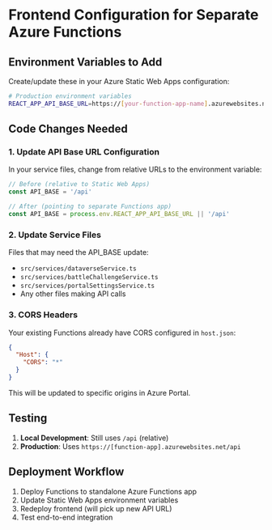 # Frontend Configuration for Separate Azure Functions

## Environment Variables to Add

Create/update these in your Azure Static Web Apps configuration:

```bash
# Production environment variables
REACT_APP_API_BASE_URL=https://[your-function-app-name].azurewebsites.net
```

## Code Changes Needed

### 1. Update API Base URL Configuration

In your service files, change from relative URLs to the environment variable:

```typescript
// Before (relative to Static Web Apps)
const API_BASE = '/api'

// After (pointing to separate Functions app)
const API_BASE = process.env.REACT_APP_API_BASE_URL || '/api'
```

### 2. Update Service Files

Files that may need the API_BASE update:
- `src/services/dataverseService.ts`
- `src/services/battleChallengeService.ts` 
- `src/services/portalSettingsService.ts`
- Any other files making API calls

### 3. CORS Headers

Your existing Functions already have CORS configured in `host.json`:
```json
{
  "Host": {
    "CORS": "*"
  }
}
```

This will be updated to specific origins in Azure Portal.

## Testing

1. **Local Development**: Still uses `/api` (relative)
2. **Production**: Uses `https://[function-app].azurewebsites.net/api`

## Deployment Workflow

1. Deploy Functions to standalone Azure Functions app
2. Update Static Web Apps environment variables  
3. Redeploy frontend (will pick up new API URL)
4. Test end-to-end integration
